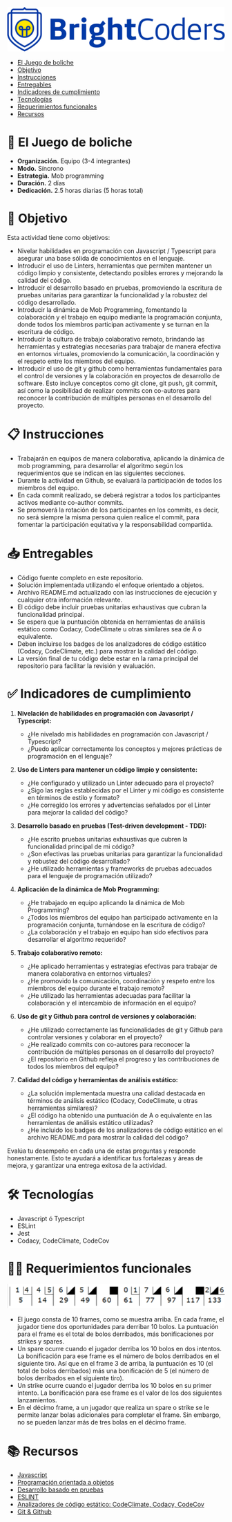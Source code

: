 ![BrightCoders Logo](img/logo.png)

- [El Juego de boliche](#el-juego-de-boliche)
- [Objetivo](#objetivo)
- [Instrucciones](#instrucciones)
- [Entregables](#entregables)
- [Indicadores de cumplimiento](#indicadores-de-cumplimiento)
- [Tecnologías](#tecnologías)
- [Requerimientos funcionales](#requerimientos-funcionales)
- [Recursos](#recursos)
  
# 🚀 El Juego de boliche

- **Organización.** Equipo (3-4 integrantes)
- **Modo.** Síncrono
- **Estrategia.** Mob programming
- **Duración.** 2 días
- **Dedicación.** 2.5 horas diarias (5 horas total)

# 🎯 Objetivo

Esta actividad tiene como objetivos:

- Nivelar habilidades en programación con Javascript / Typescript para asegurar una base sólida de conocimientos en el lenguaje.
- Introducir el uso de Linters, herramientas que permiten mantener un código limpio y consistente, detectando posibles errores y mejorando la calidad del código.
- Introducir el desarrollo basado en pruebas, promoviendo la escritura de pruebas unitarias para garantizar la funcionalidad y la robustez del código desarrollado.
- Introducir la dinámica de Mob Programming, fomentando la colaboración y el trabajo en equipo mediante la programación conjunta, donde todos los miembros participan activamente y se turnan en la escritura de código.
- Introducir la cultura de trabajo colaborativo remoto, brindando las herramientas y estrategias necesarias para trabajar de manera efectiva en entornos virtuales, promoviendo la comunicación, la coordinación y el respeto entre los miembros del equipo.
- Introducir el uso de git y github como herramientas fundamentales para el control de versiones y la colaboración en proyectos de desarrollo de software. Esto incluye conceptos como git clone, git push, git commit, así como la posibilidad de realizar commits con co-autores para reconocer la contribución de múltiples personas en el desarrollo del proyecto.

# 📋 Instrucciones

- Trabajarán en equipos de manera colaborativa, aplicando la dinámica de mob programming, para desarrollar el algoritmo según los requerimientos que se indican en las siguientes secciones.
- Durante la actividad en Github, se evaluará la participación de todos los miembros del equipo.
- En cada commit realizado, se deberá registrar a todos los participantes activos mediante co-author commits.
- Se promoverá la rotación de los participantes en los commits, es decir, no será siempre la misma persona quien realice el commit, para fomentar la participación equitativa y la responsabilidad compartida.

# 📥 Entregables

- Código fuente completo en este repositorio.
- Solución implementada utilizando el enfoque orientado a objetos.
- Archivo README.md actualizado con las instrucciones de ejecución y cualquier otra información relevante.
- El código debe incluir pruebas unitarias exhaustivas que cubran la funcionalidad principal.
- Se espera que la puntuación obtenida en herramientas de análisis estático como Codacy, CodeClimate u otras similares sea de A o equivalente.
- Deben incluirse los badges de los analizadores de código estático (Codacy, CodeClimate, etc.) para mostrar la calidad del código.
- La versión final de tu código debe estar en la rama principal del repositorio para facilitar la revisión y evaluación.

# ✅ Indicadores de cumplimiento

1. **Nivelación de habilidades en programación con Javascript / Typescript:**
   - ¿He nivelado mis habilidades en programación con Javascript / Typescript?
   - ¿Puedo aplicar correctamente los conceptos y mejores prácticas de programación en el lenguaje?

2. **Uso de Linters para mantener un código limpio y consistente:**
   - ¿He configurado y utilizado un Linter adecuado para el proyecto?
   - ¿Sigo las reglas establecidas por el Linter y mi código es consistente en términos de estilo y formato?
   - ¿He corregido los errores y advertencias señalados por el Linter para mejorar la calidad del código?

3. **Desarrollo basado en pruebas (Test-driven development - TDD):**
   - ¿He escrito pruebas unitarias exhaustivas que cubren la funcionalidad principal de mi código?
   - ¿Son efectivas las pruebas unitarias para garantizar la funcionalidad y robustez del código desarrollado?
   - ¿He utilizado herramientas y frameworks de pruebas adecuados para el lenguaje de programación utilizado?

4. **Aplicación de la dinámica de Mob Programming:**
   - ¿He trabajado en equipo aplicando la dinámica de Mob Programming?
   - ¿Todos los miembros del equipo han participado activamente en la programación conjunta, turnándose en la escritura de código?
   - ¿La colaboración y el trabajo en equipo han sido efectivos para desarrollar el algoritmo requerido?

5. **Trabajo colaborativo remoto:**
   - ¿He aplicado herramientas y estrategias efectivas para trabajar de manera colaborativa en entornos virtuales?
   - ¿He promovido la comunicación, coordinación y respeto entre los miembros del equipo durante el trabajo remoto?
   - ¿He utilizado las herramientas adecuadas para facilitar la colaboración y el intercambio de información en el equipo?

6. **Uso de git y Github para control de versiones y colaboración:**
   - ¿He utilizado correctamente las funcionalidades de git y Github para controlar versiones y colaborar en el proyecto?
   - ¿He realizado commits con co-autores para reconocer la contribución de múltiples personas en el desarrollo del proyecto?
   - ¿El repositorio en Github refleja el progreso y las contribuciones de todos los miembros del equipo?

7. **Calidad del código y herramientas de análisis estático:**
   - ¿La solución implementada muestra una calidad destacada en términos de análisis estático (Codacy, CodeClimate, u otras herramientas similares)?
   - ¿El código ha obtenido una puntuación de A o equivalente en las herramientas de análisis estático utilizadas?
   - ¿He incluido los badges de los analizadores de código estático en el archivo README.md para mostrar la calidad del código?

Evalúa tu desempeño en cada una de estas preguntas y responde honestamente. Esto te ayudará a identificar tus fortalezas y áreas de mejora, y garantizar una entrega exitosa de la actividad.

# 🛠 Tecnologías

- Javascript ó Typescript
- ESLint
- Jest
- Codacy, CodeClimate, CodeCov

# 👨‍💻 Requerimientos funcionales

![Bowling score](img/bowling.png)

- El juego consta de 10 frames, como se muestra arriba. En cada frame, el jugador tiene dos oportunidades para derribar 10 bolos. La puntuación para el frame es el total de bolos derribados, más bonificaciones por strikes y spares.
- Un spare ocurre cuando el jugador derriba los 10 bolos en dos intentos. La bonificación para ese frame es el número de bolos derribados en el siguiente tiro. Así que en el frame 3 de arriba, la puntuación es 10 (el total de bolos derribados) más una bonificación de 5 (el número de bolos derribados en el siguiente tiro).
- Un strike ocurre cuando el jugador derriba los 10 bolos en su primer intento. La bonificación para ese frame es el valor de los dos siguientes lanzamientos.
- En el décimo frame, a un jugador que realiza un spare o strike se le permite lanzar bolas adicionales para completar el frame. Sin embargo, no se pueden lanzar más de tres bolas en el décimo frame.

# 📚 Recursos

- [Javascript](https://brightcoders-2.gitbook.io/brightcoders-handbook/javascript-typescript/javascript)
- [Programación orientada a objetos](https://brightcoders-2.gitbook.io/brightcoders-handbook/javascript-typescript/programacion-orientada-a-objetos)
- [Desarrollo basado en pruebas](https://brightcoders-2.gitbook.io/brightcoders-handbook/javascript-typescript/desarrollo-basado-en-pruebas)
- [ESLINT](https://brightcoders-2.gitbook.io/brightcoders-handbook/javascript-typescript/herramientas)
- [Analizadores de código estático: CodeClimate, Codacy, CodeCov](https://brightcoders-2.gitbook.io/brightcoders-handbook/javascript-typescript/herramientas)
- [Git & Github](https://brightcoders-2.gitbook.io/brightcoders-handbook/git-and-github/git-and-github)
